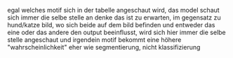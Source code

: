 egal welches motif sich in der tabelle angeschaut wird, das model schaut sich immer die selbe stelle an
denke das ist zu erwarten, im gegensatz zu hund/katze bild, wo sich beide auf dem bild befinden und entweder das eine oder das andere den output beeinflusst, wird sich hier immer die selbe stelle angeschaut und irgendein motif bekommt eine höhere "wahrscheinlichkeit"
eher wie segmentierung, nicht klassifizierung